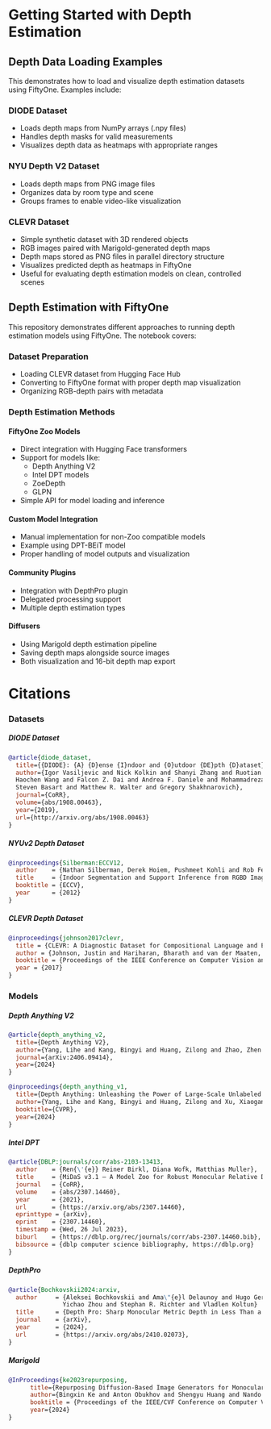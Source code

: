 # Getting Started with Depth Estimation

## Depth Data Loading Examples

This demonstrates how to load and visualize depth estimation datasets using FiftyOne. Examples include:

### DIODE Dataset
- Loads depth maps from NumPy arrays (.npy files)
- Handles depth masks for valid measurements
- Visualizes depth data as heatmaps with appropriate ranges

### NYU Depth V2 Dataset  
- Loads depth maps from PNG image files
- Organizes data by room type and scene
- Groups frames to enable video-like visualization

### CLEVR Dataset
- Simple synthetic dataset with 3D rendered objects
- RGB images paired with Marigold-generated depth maps
- Depth maps stored as PNG files in parallel directory structure
- Visualizes predicted depth as heatmaps in FiftyOne
- Useful for evaluating depth estimation models on clean, controlled scenes

## Depth Estimation with FiftyOne

This repository demonstrates different approaches to running depth estimation models using FiftyOne. The notebook covers:

### Dataset Preparation
- Loading CLEVR dataset from Hugging Face Hub
- Converting to FiftyOne format with proper depth map visualization
- Organizing RGB-depth pairs with metadata

### Depth Estimation Methods

#### FiftyOne Zoo Models
- Direct integration with Hugging Face transformers
- Support for models like:
  - Depth Anything V2
  - Intel DPT models
  - ZoeDepth
  - GLPN
- Simple API for model loading and inference

#### Custom Model Integration 
- Manual implementation for non-Zoo compatible models
- Example using DPT-BEiT model
- Proper handling of model outputs and visualization

#### Community Plugins
- Integration with DepthPro plugin
- Delegated processing support
- Multiple depth estimation types

#### Diffusers
- Using Marigold depth estimation pipeline
- Saving depth maps alongside source images
- Both visualization and 16-bit depth map export


# Citations

### Datasets

##### DIODE Dataset

```bibtex
@article{diode_dataset,
  title={{DIODE}: {A} {D}ense {I}ndoor and {O}utdoor {DE}pth {D}ataset},
  author={Igor Vasiljevic and Nick Kolkin and Shanyi Zhang and Ruotian Luo and
  Haochen Wang and Falcon Z. Dai and Andrea F. Daniele and Mohammadreza Mostajabi and
  Steven Basart and Matthew R. Walter and Gregory Shakhnarovich},
  journal={CoRR},
  volume={abs/1908.00463},
  year={2019},
  url={http://arxiv.org/abs/1908.00463}
}
```

##### NYUv2 Depth Dataset

```bibtex
@inproceedings{Silberman:ECCV12,
  author    = {Nathan Silberman, Derek Hoiem, Pushmeet Kohli and Rob Fergus},
  title     = {Indoor Segmentation and Support Inference from RGBD Images},
  booktitle = {ECCV},
  year      = {2012}
}
```

##### CLEVR Depth Dataset

```bibtex
@inproceedings{johnson2017clevr,
  title = {CLEVR: A Diagnostic Dataset for Compositional Language and Elementary Visual Reasoning},
  author = {Johnson, Justin and Hariharan, Bharath and van der Maaten, Laurens and Fei-Fei, Li and Zitnick, C. Lawrence and Girshick, Ross},
  booktitle = {Proceedings of the IEEE Conference on Computer Vision and Pattern Recognition},
  year = {2017}
}
```


### Models

##### Depth Anything V2

```bibtex
@article{depth_anything_v2,
  title={Depth Anything V2},
  author={Yang, Lihe and Kang, Bingyi and Huang, Zilong and Zhao, Zhen and Xu, Xiaogang and Feng, Jiashi and Zhao, Hengshuang},
  journal={arXiv:2406.09414},
  year={2024}
}

@inproceedings{depth_anything_v1,
  title={Depth Anything: Unleashing the Power of Large-Scale Unlabeled Data}, 
  author={Yang, Lihe and Kang, Bingyi and Huang, Zilong and Xu, Xiaogang and Feng, Jiashi and Zhao, Hengshuang},
  booktitle={CVPR},
  year={2024}
}
```

##### Intel DPT

```bibtex
@article{DBLP:journals/corr/abs-2103-13413,
  author    = {Ren{\'{e}} Reiner Birkl, Diana Wofk, Matthias Muller},
  title     = {MiDaS v3.1 – A Model Zoo for Robust Monocular Relative Depth Estimation},
  journal   = {CoRR},
  volume    = {abs/2307.14460},
  year      = {2021},
  url       = {https://arxiv.org/abs/2307.14460},
  eprinttype = {arXiv},
  eprint    = {2307.14460},
  timestamp = {Wed, 26 Jul 2023},
  biburl    = {https://dblp.org/rec/journals/corr/abs-2307.14460.bib},
  bibsource = {dblp computer science bibliography, https://dblp.org}
}
```

##### DepthPro

```bibtex
@article{Bochkovskii2024:arxiv,
  author     = {Aleksei Bochkovskii and Ama\"{e}l Delaunoy and Hugo Germain and Marcel Santos and
               Yichao Zhou and Stephan R. Richter and Vladlen Koltun}
  title      = {Depth Pro: Sharp Monocular Metric Depth in Less Than a Second},
  journal    = {arXiv},
  year       = {2024},
  url        = {https://arxiv.org/abs/2410.02073},
}
```

##### Marigold

```bibtex
@InProceedings{ke2023repurposing,
      title={Repurposing Diffusion-Based Image Generators for Monocular Depth Estimation},
      author={Bingxin Ke and Anton Obukhov and Shengyu Huang and Nando Metzger and Rodrigo Caye Daudt and Konrad Schindler},
      booktitle = {Proceedings of the IEEE/CVF Conference on Computer Vision and Pattern Recognition (CVPR)},
      year={2024}
}
```